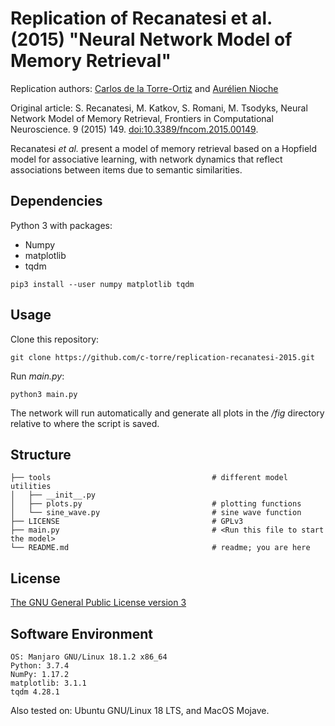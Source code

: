 # Replication of Recanatesi et al. (2015) "Neural Network Model of Memory Retrieval"

Replication authors: [Carlos de la Torre-Ortiz](https://github.com/c-torre) and [Aurélien Nioche](https://github.com/AurelienNioche/)

Original article: S. Recanatesi, M. Katkov, S. Romani, M. Tsodyks, Neural Network Model of Memory Retrieval, Frontiers in Computational Neuroscience. 9 (2015) 149. [doi:10.3389/fncom.2015.00149](https://doi.org/10.3389/fncom.2015.00149).

Recanatesi *et al.* present a model of memory retrieval based on a Hopfield model for associative learning, with network dynamics that reflect associations between items due to semantic similarities.


## Dependencies

Python 3 with packages:
 * Numpy
 * matplotlib
 * tqdm

```pip3 install --user numpy matplotlib tqdm```
 

## Usage

Clone this repository:

```git clone https://github.com/c-torre/replication-recanatesi-2015.git```

Run *main.py*:

```python3 main.py```

The network will run automatically and generate all plots in the */fig* directory relative to where the script is saved.


## Structure

```
├── tools                                    # different model utilities
│   ├── __init__.py                          
│   ├── plots.py                             # plotting functions
│   └── sine_wave.py                         # sine wave function
├── LICENSE                                  # GPLv3   
├── main.py                                  # <Run this file to start the model>
└── README.md                                # readme; you are here
```


## License

[The GNU General Public License version 3](https://www.gnu.org/licenses/#GPL)


## Software Environment

```
OS: Manjaro GNU/Linux 18.1.2 x86_64
Python: 3.7.4
NumPy: 1.17.2
matplotlib: 3.1.1
tqdm 4.28.1
```
Also tested on: Ubuntu GNU/Linux 18 LTS, and MacOS Mojave.
